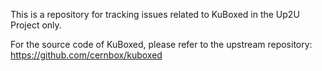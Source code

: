 This is a repository for tracking issues related to KuBoxed in the Up2U Project only.

For the source code of KuBoxed, please refer to the upstream repository:
https://github.com/cernbox/kuboxed

